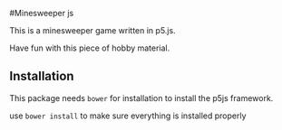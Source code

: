 #Minesweeper js

This is a minesweeper game written in p5.js.

Have fun with this piece of hobby material.

Installation
------------
This package needs `bower` for installation to install the p5js framework.

use 
``
bower install
``
to make sure everything is installed properly

